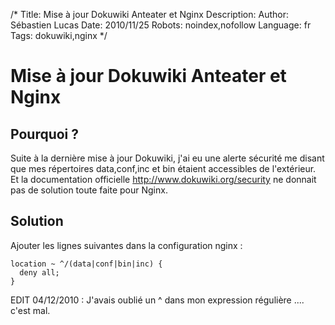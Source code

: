 /*
Title: Mise à jour Dokuwiki Anteater et Nginx
Description: 
Author: Sébastien Lucas
Date: 2010/11/25
Robots: noindex,nofollow
Language: fr
Tags: dokuwiki,nginx
*/
# Mise à jour Dokuwiki Anteater et Nginx

## Pourquoi ?
Suite à la dernière mise à jour Dokuwiki, j'ai eu une alerte sécurité me disant que mes répertoires data,conf,inc et bin étaient accessibles de l'extérieur. Et la documentation officielle http://www.dokuwiki.org/security ne donnait pas de solution toute faite pour Nginx.

## Solution

Ajouter les lignes suivantes dans la configuration nginx :

```
location ~ ^/(data|conf|bin|inc) {
  deny all;
}
```

EDIT 04/12/2010 : J'avais oublié un ^ dans mon expression régulière .... c'est mal.






